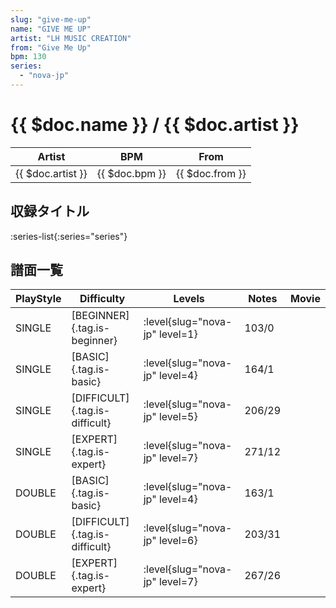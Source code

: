 ```yaml
---
slug: "give-me-up"
name: "GIVE ME UP"
artist: "LH MUSIC CREATION"
from: "Give Me Up"
bpm: 130
series:
  - "nova-jp"
---
```


# {{ $doc.name }} / {{ $doc.artist }}

|Artist|BPM|From|
|------|---|----|
|{{ $doc.artist }}|{{ $doc.bpm }}|{{ $doc.from }}|

## 収録タイトル

:series-list{:series="series"}

## 譜面一覧

|PlayStyle|Difficulty|Levels|Notes|Movie|
|---------|----------|------|-----|-----|
|SINGLE|[BEGINNER]{.tag.is-beginner}|<div class="field is-grouped is-grouped-multiline">:level{slug="nova-jp" level=1}</div>|103/0||
|SINGLE|[BASIC]{.tag.is-basic}|<div class="field is-grouped is-grouped-multiline">:level{slug="nova-jp" level=4}</div>|164/1||
|SINGLE|[DIFFICULT]{.tag.is-difficult}|<div class="field is-grouped is-grouped-multiline">:level{slug="nova-jp" level=5}</div>|206/29||
|SINGLE|[EXPERT]{.tag.is-expert}|<div class="field is-grouped is-grouped-multiline">:level{slug="nova-jp" level=7}</div>|271/12||
|DOUBLE|[BASIC]{.tag.is-basic}|<div class="field is-grouped is-grouped-multiline">:level{slug="nova-jp" level=4}</div>|163/1||
|DOUBLE|[DIFFICULT]{.tag.is-difficult}|<div class="field is-grouped is-grouped-multiline">:level{slug="nova-jp" level=6}</div>|203/31||
|DOUBLE|[EXPERT]{.tag.is-expert}|<div class="field is-grouped is-grouped-multiline">:level{slug="nova-jp" level=7}</div>|267/26||
